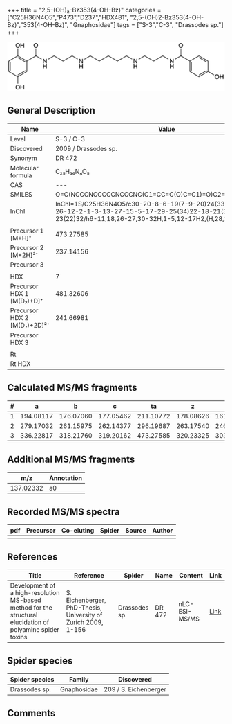 +++
title = "2,5-(OH)₂-Bz353(4-OH-Bz)"
categories = ["C25H36N4O5","P473","D237","HDX481",
"2,5-(OH)2-Bz353(4-OH-Bz)","353(4-OH-Bz)",
"Gnaphosidae"]
tags = ["S-3","C-3",
"Drassodes sp."]
+++

![](/img/2-5-OH2-Bz353(4-OH-Bz).png)

## General Description

| Name                        | Value                |
|-----------------------------|----------------------|
| Level                       | S-3 / C-3            |
| Discovered                  | 2009 / Drassodes sp. |
| Synonym                     | DR 472               |
| Molecular formula           | C₂₅H₃₆N₄O₅           |
| CAS                         | ---                  |
| SMILES | O=C(NCCCNCCCCCNCCCNC(C1=CC=C(O)C=C1)=O)C2=C(O)C=CC(O)=C2  |
| InChI  | InChI=1S/C25H36N4O5/c30-20-8-6-19(7-9-20)24(33)28-16-4-14-26-12-2-1-3-13-27-15-5-17-29-25(34)22-18-21(31)10-11-23(22)32/h6-11,18,26-27,30-32H,1-5,12-17H2,(H,28,33)(H,29,34)  |
|                             |                      |
| Precursor 1 [M+H]⁺          | 473.27585            |
| Precursor 2 [M+2H]²⁺        | 237.14156            |
| Precursor 3                 |                      |
|                             |                      |
| HDX                         | 7                    |
| Precursor HDX 1 [M(D₇)+D]⁺   | 481.32606            |
| Precursor HDX 2 [M(D₇)+2D]²⁺ | 241.66981            |
| Precursor HDX 3             |                      |
|                             |                      |
| Rt                          |                      |
| Rt HDX                      |                      |

## Calculated MS/MS fragments

| # | a         | b         | c         | ta        | z         | y         | tz        |
|---|-----------|-----------|-----------|-----------|-----------|-----------|-----------|
| 1 | 194.08117 | 176.07060 | 177.05462 | 211.10772 | 178.08626 | 161.05971 | 195.11280 |
| 2 | 279.17032 | 261.15975 | 262.14377 | 296.19687 | 263.17540 | 246.14886 | 280.20195 |
| 3 | 336.22817 | 318.21760 | 319.20162 | 473.27585 | 320.23325 | 303.20670 | 337.25980 |

## Additional MS/MS fragments

| m/z       | Annotation |
|-----------|------------|
| 137.02332 | a0         |

## Recorded MS/MS spectra

| pdf | Precursor | Co-eluting | Spider | Source | Author |
|-----|-----------|------------|--------|--------|--------|
|     |           |            |        |        |        |

## References

| Title                                                                                                      | Reference                                                     | Spider        | Name   | Content       | Link                                                               |
|------------------------------------------------------------------------------------------------------------|---------------------------------------------------------------|---------------|--------|---------------|--------------------------------------------------------------------|
| Development of a high-resolution MS-based method for the structural elucidation of polyamine spider toxins | S. Eichenberger, PhD-Thesis, University of Zurich 2009, 1-156 | Drassodes sp. | DR 472 | nLC-ESI-MS/MS | [Link](https://www.zora.uzh.ch/id/eprint/12787/1/Eichenberger.pdf) |

## Spider species

| Spider species | Family      | Discovered            |
|----------------|-------------|-----------------------|
| Drassodes sp.  | Gnaphosidae | 209 / S. Eichenberger |

## Comments